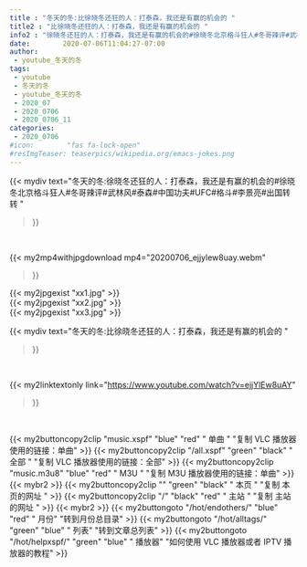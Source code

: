 ```yaml
---
title : "冬天的冬:比徐晓冬还狂的人：打泰森，我还是有赢的机会的 "
title2 : "比徐晓冬还狂的人：打泰森，我还是有赢的机会的 "
info2 : "徐晓冬还狂的人：打泰森，我还是有赢的机会的#徐晓冬北京格斗狂人#冬哥辣评#武林风#泰森#中国功夫#UFC#格斗#李景亮#出国转转 "
date:        2020-07-06T11:04:27-07:00
author:
 - youtube_冬天的冬
tags:
 - youtube
 - 冬天的冬
 - youtube_冬天的冬
 - 2020_07
 - 2020_0706
 - 2020_0706_11
categories:
 - 2020_0706
#icon:        "fas fa-lock-open"
#resImgTeaser: teaserpics/wikipedia.org/emacs-jokes.png
---
```


{{< mydiv text="冬天的冬:徐晓冬还狂的人：打泰森，我还是有赢的机会的#徐晓冬北京格斗狂人#冬哥辣评#武林风#泰森#中国功夫#UFC#格斗#李景亮#出国转转 "
>}}
<br>


{{< my2mp4withjpgdownload mp4="20200706_ejjylew8uay.webm"
>}}

{{< my2jpgexist "xx1.jpg" >}}<br>
{{< my2jpgexist "xx2.jpg" >}}<br>
{{< my2jpgexist "xx3.jpg" >}}<br>



{{< mydiv text="冬天的冬:比徐晓冬还狂的人：打泰森，我还是有赢的机会的 "
>}}
<br>

{{< my2linktextonly link="https://www.youtube.com/watch?v=ejjYlEw8uAY"
>}}


<br>

{{< my2buttoncopy2clip "music.xspf"        "blue"   "red"    " 单曲 "  "复制 VLC 播放器使用的链接：单曲" >}} {{< my2buttoncopy2clip "/all.xspf"         "green"  "black"  " 全部 "  "复制 VLC 播放器使用的链接：全部" >}} {{< my2buttoncopy2clip "music.m3u8"        "blue"   "red"    " M3U  "    "复制 M3U 播放器使用的链接：单曲" >}} {{< mybr2 >}} {{< my2buttoncopy2clip ""                  "green"  "black"  " 本页 "    "复制 本页的网址 " >}} {{< my2buttoncopy2clip "/"                 "black"  "red"    " 主站 "    "复制 主站的网址 " >}} {{< mybr2 >}} {{< my2buttongoto      "/hot/endothers/"   "blue"   "red"    " 月份"   "转到月份总目录" >}} {{< my2buttongoto      "/hot/alltags/"     "green"  "blue"   " 列表"   "转到文章总列表" >}} {{< my2buttongoto      "/hot/helpxspf/"    "green"  "blue"   " 播放器" "如何使用 VLC 播放器或者 IPTV 播放器的教程" >}} 
